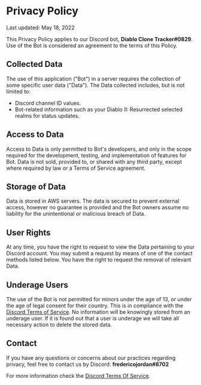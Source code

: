 # Privacy Policy

Last updated: May 18, 2022

This Privacy Policy applies to our Discord bot, **Diablo Clone Tracker#0829**.
Use of the Bot is considered an agreement to the terms of this Policy.

## Collected Data

The use of this application ("Bot") in a server requires the collection of some specific user data ("Data"). The Data
collected includes, but is not limited to:
- Discord channel ID values.
- Bot-related information such as your Diablo II: Resurrected selected realms for status updates.

## Access to Data

Access to Data is only permitted to Bot's developers, and only in the scope required for the development, testing, and
implementation of features for Bot. Data is not sold, provided to, or shared with any third party, except where required
by law or a Terms of Service agreement.

## Storage of Data

Data is stored in AWS servers. The data is secured to prevent external access, however no guarantee is provided and the
Bot owners assume no liability for the unintentional or malicious breach of Data.


## User Rights

At any time, you have the right to request to view the Data pertaining to your Discord account. You may submit
a request by means of one of the contact methods listed below. You have the right to request the removal of relevant
Data.

## Underage Users

The use of the Bot is not permitted for minors under the age of 13, or under the age of legal consent for their country.
This is in compliance with the [Discord Terms of Service](https://discord.com/terms). No information will be knowingly
stored from an underage user. If it is found out that a user is underage we will take all necessary action to delete the
stored data.

## Contact

If you have any questions or concerns about our practices regarding privacy, feel free to contact us by Discord:
**fredericojordan#8702**

For more information check the [Discord Terms Of Service](https://discord.com/terms).
